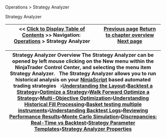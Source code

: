 ﻿


Operations \> Strategy Analyzer






















Strategy Analyzer







| \<\< [Click to Display Table of Contents](strategy_analyzer.md) \>\> **Navigation:**     [Operations](operations-1.md) \> Strategy Analyzer | [Previous page](trading_in_simulation-1.md) [Return to chapter overview](operations-1.md) [Next page](strategy_analyzer_layout-1.md) |
| --- | --- |













| Strategy Analyzer Overview The Strategy Analyzer can be opened by left mouse clicking on the New menu within the NinjaTrader Control Center, and selecting the menu item Strategy Analyzer.    The Strategy Analyzer allows you to run historical analysis on your [NinjaScript](strategy-1.md) based automated trading strategies   ›[Understanding the Layout](strategy_analyzer_layout-1.md)›[Backtest a Strategy](backtest_a_strategy-1.md)›[Optimize a Strategy](optimize_a_strategy-1.md)›[Walk Forward Optimize a Strategy](walk_forward_optimize_a_strate-1.md)›[Multi\-Objective Optimization](multi-objective_optimization-1.md)›[Understanding Historical Fill Processing](understanding_historical_fill_-1.md)›[Basket testing multiple instruments](basket_test-1.md)›[Understanding Backtest Logs](backtest_logs-1.md)›[Reviewing Performance Results](reviewing_performance_results-1.md)›[Monte Carlo Simulation](monte_carlo_simulation-1.md)›[Discrepancies: Real\-Time vs Backtest](discrepancies_real-time_vs_bac-1.md)›[Strategy Parameter Templates](saving_strategy_parameter_temp-1.md)›[Strategy Analyzer Properties](strategyanalyzer_properties-1.md) |
| --- |









